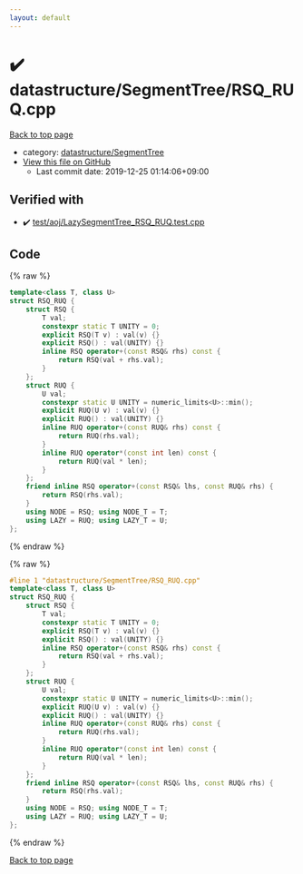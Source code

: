 ```yaml
---
layout: default
---
```


<!-- mathjax config similar to math.stackexchange -->
<script type="text/javascript" async
  src="https://cdnjs.cloudflare.com/ajax/libs/mathjax/2.7.5/MathJax.js?config=TeX-MML-AM_CHTML">
</script>
<script type="text/x-mathjax-config">
  MathJax.Hub.Config({
    TeX: { equationNumbers: { autoNumber: "AMS" }},
    tex2jax: {
      inlineMath: [ ['$','$'] ],
      processEscapes: true
    },
    "HTML-CSS": { matchFontHeight: false },
    displayAlign: "left",
    displayIndent: "2em"
  });
</script>

<script type="text/javascript" src="https://cdnjs.cloudflare.com/ajax/libs/jquery/3.4.1/jquery.min.js"></script>
<script src="https://cdn.jsdelivr.net/npm/jquery-balloon-js@1.1.2/jquery.balloon.min.js" integrity="sha256-ZEYs9VrgAeNuPvs15E39OsyOJaIkXEEt10fzxJ20+2I=" crossorigin="anonymous"></script>
<script type="text/javascript" src="../../../assets/js/copy-button.js"></script>
<link rel="stylesheet" href="../../../assets/css/copy-button.css" />


# :heavy_check_mark: datastructure/SegmentTree/RSQ_RUQ.cpp

<a href="../../../index.html">Back to top page</a>

* category: <a href="../../../index.html#cbada5aa9c548d7605cff951f3e28eda">datastructure/SegmentTree</a>
* <a href="{{ site.github.repository_url }}/blob/master/datastructure/SegmentTree/RSQ_RUQ.cpp">View this file on GitHub</a>
    - Last commit date: 2019-12-25 01:14:06+09:00




## Verified with

* :heavy_check_mark: <a href="../../../verify/test/aoj/LazySegmentTree_RSQ_RUQ.test.cpp.html">test/aoj/LazySegmentTree_RSQ_RUQ.test.cpp</a>


## Code

<a id="unbundled"></a>
{% raw %}
```cpp
template<class T, class U>
struct RSQ_RUQ {
	struct RSQ {
		T val;
		constexpr static T UNITY = 0;
		explicit RSQ(T v) : val(v) {}
		explicit RSQ() : val(UNITY) {}
		inline RSQ operator+(const RSQ& rhs) const {
			return RSQ(val + rhs.val);
		}
	};
	struct RUQ {
		U val;
		constexpr static U UNITY = numeric_limits<U>::min();
		explicit RUQ(U v) : val(v) {}
		explicit RUQ() : val(UNITY) {}
		inline RUQ operator+(const RUQ& rhs) const {
			return RUQ(rhs.val);
		}
		inline RUQ operator*(const int len) const {
			return RUQ(val * len);
		}
	};
	friend inline RSQ operator+(const RSQ& lhs, const RUQ& rhs) {
		return RSQ(rhs.val);
	}
	using NODE = RSQ; using NODE_T = T;
	using LAZY = RUQ; using LAZY_T = U;
};
```
{% endraw %}

<a id="bundled"></a>
{% raw %}
```cpp
#line 1 "datastructure/SegmentTree/RSQ_RUQ.cpp"
template<class T, class U>
struct RSQ_RUQ {
	struct RSQ {
		T val;
		constexpr static T UNITY = 0;
		explicit RSQ(T v) : val(v) {}
		explicit RSQ() : val(UNITY) {}
		inline RSQ operator+(const RSQ& rhs) const {
			return RSQ(val + rhs.val);
		}
	};
	struct RUQ {
		U val;
		constexpr static U UNITY = numeric_limits<U>::min();
		explicit RUQ(U v) : val(v) {}
		explicit RUQ() : val(UNITY) {}
		inline RUQ operator+(const RUQ& rhs) const {
			return RUQ(rhs.val);
		}
		inline RUQ operator*(const int len) const {
			return RUQ(val * len);
		}
	};
	friend inline RSQ operator+(const RSQ& lhs, const RUQ& rhs) {
		return RSQ(rhs.val);
	}
	using NODE = RSQ; using NODE_T = T;
	using LAZY = RUQ; using LAZY_T = U;
};
```
{% endraw %}

<a href="../../../index.html">Back to top page</a>

